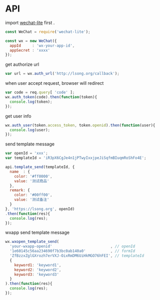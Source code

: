 API
===

import [wechat-lite](https://npmjs.org/package/wechat-lite) first .

```js
const WeChat = require('wechat-lite');

const wx = new WeChat({
  appId     : 'wx-your-app-id',
  appSecret : 'xxxx'
});
```

get authorize url

```js
var url = wx.auth_url('http://lsong.org/callback');
```

when user accept request, browser will redirect

```js
var code = req.query[ 'code' ];
wx.auth_token(code).then(function(token){
  console.log(token);
});
```

get user info

```js
wx.auth_user(token.access_token, token.openid).then(function(user){
  console.log(user);
});
```

send template message

```js
var openId = 'xxx';
var templateId = 'iR3pX6CgJe4n1jPTwyIxxjpeJiSqfmBIuqmRoShFo4E';

api.template_send(templateId, {
  name  : {
    color: '#ff0000',
    value: '测试商品'
  },
  remark: {
    color: '#00ff00',
    value: '测试备注'
  }
}, 'https://lsong.org', openId)
.then(function(res){
  console.log(res);
});
```

wxapp send template message

```js
wx.wxopen_template_send(
  'your-wxapp-openid'                          , // openId
  '1e60145c56aa234690f7b3bc0ab140a0'           , // formId
  'ZfBzzxZglGXrozh7erVXJ-OixRmDM6UiHkMGO76hFEI', // templateId
  {
    keyword1: 'keyword1',
    keyword2: 'keyword2',
    keyword3: 'keyword3'
  }
).then(function(res){
  console.log(res);
});
```

